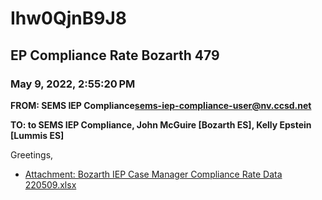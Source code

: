 # Ihw0QjnB9J8
## EP Compliance Rate Bozarth 479
### May 9, 2022, 2:55:20 PM
**FROM: SEMS IEP Compliance<sems-iep-compliance-user@nv.ccsd.net>**

**TO: to SEMS IEP Compliance, John McGuire [Bozarth ES], Kelly Epstein [Lummis ES]**


Greetings,  





* [Attachment: Bozarth IEP Case Manager Compliance Rate Data 220509.xlsx](Ihw0QjnB9J8-attachment-1.xlsx)
